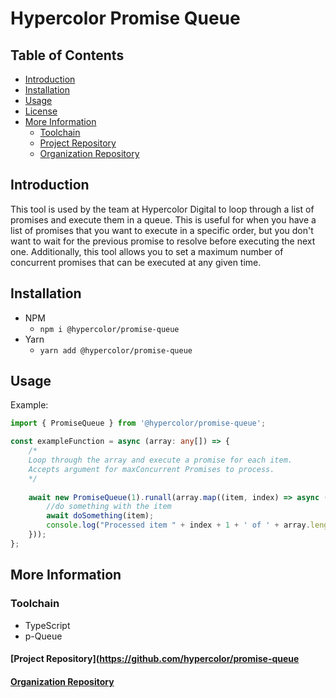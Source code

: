 # Hypercolor Promise Queue

## Table of Contents
  - [Introduction](#introduction)
  - [Installation](#installation)
  - [Usage](#usage)
  - [License](LICENSE)
  - [More Information](#more-information)
    - [Toolchain](#toolchain)
    - [Project Repository](#project-repository)
    - [Organization Repository](#organization-repository)
    
## Introduction
This tool is used by the team at Hypercolor Digital to loop through a list of promises and execute them in a queue. This is useful for when you have a list of promises that you want to execute in a specific order, but you don't want to wait for the previous promise to resolve before executing the next one. Additionally, this tool allows you to set a maximum number of concurrent promises that can be executed at any given time.

## Installation
  - NPM 
    - `npm i @hypercolor/promise-queue`
  - Yarn 
    - `yarn add @hypercolor/promise-queue`
  
## Usage
Example:
```typescript
import { PromiseQueue } from '@hypercolor/promise-queue';

const exampleFunction = async (array: any[]) => {
    /*
    Loop through the array and execute a promise for each item.
    Accepts argument for maxConcurrent Promises to process.
    */
  
    await new PromiseQueue(1).runall(array.map((item, index) => async () => {
        //do something with the item
        await doSomething(item);
        console.log("Processed item " + index + 1 + ' of ' + array.length + ' items.);
    }));
};
```
## More Information
### Toolchain
- TypeScript
- p-Queue

#### [Project Repository](https://github.com/hypercolor/promise-queue

#### [Organization Repository](https://github.com/hypercolor/)
